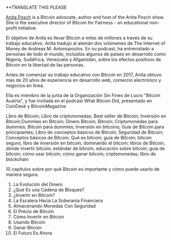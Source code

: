 **TRANSLATE THIS PLEASE

[Anita Posch](https://anitaposch.com/) is a Bitcoin advocate, author and host of the Anita Posch show. She is the executive director of Bitcoin for Fairness - an educational non-profit initiative.  

El objetivo de Anita es llevar Bitcoin a miles de millones a través de su trabajo educativo. Anita tradujo al alemán dos volúmenes de The Internet of Money de Andreas M. Antonopoulos. En su podcast, ha entrevistado a personas de todo el mundo, incluidos algunos de países en desarrollo como Nigeria, Sudáfrica, Venezuela y Afganistán, sobre los efectos positivos de Bitcoin en la libertad de las personas.

Antes de comenzar su trabajo educativo con Bitcoin en 2017, Anita obtuvo más de 20 años de experiencia en desarrollo web, comercio electrónico y negocios en línea.

Ella es miembro de la junta de la Organización Sin Fines de Lucro "Bitcoin Austria", y fue invitada en el podcast What Bitcoin Did, presentado en CoinDesk y BitcoinMagazine

Libro de Bitcoin; Libro de criptomonedas; Best seller de Bitcoin; Inversión en Bitcoin;Dummies en Bitcoin; Dinero Bitcoin; Bitcoin; Criptomonedas para dummies; Bitcoin para dummies; Inversión en bitcoins; Guía de Bitcoin para principiantes; Libro de conceptos básicos de Bitcoin; Seguridad de Bitcoin; Conceptos básicos de Bitcoin; Qué es bitcoin; guía de Bitcoin; bitcoin seguro; libro de inversión en bitcoin; dominando el bitcoin; libros de Bitcoin; dónde invertir bitcoin; estándar de bitcoin; educación sobre bitcoin; guía de bitcoin; cómo usar bitcoin; cómo ganar bitcoin; criptomonedas; libro de blockchain

10 capítulos sobre por qué Bitcoin es importante y cómo puede usarlo de manera segura.
1. La Evolución del Dinero
2. ¿Qué Es una Cadena de Bloques?
3. ¿Invertir en Bitcoin?
4. La Escalera Hacia La Soberanía Financiera
5. Almacenando Monedas Con Seguridad
6. El Precio de Bitcoin
7. Cómo Invertir en Bitcoin
8. Usando Bitcoin
9. Ganar Bitcoin
10. El Futuro Es Ahora
